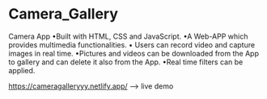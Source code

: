 # Camera_Gallery
Camera App
•Built with HTML, CSS and JavaScript.
•A Web-APP which provides multimedia functionalities.
• Users can record video and capture images in real time.
•Pictures and videos can be downloaded from the App to gallery and can delete it also from the App.
•Real time filters can be applied.

https://cameragalleryyy.netlify.app/ --> live demo
